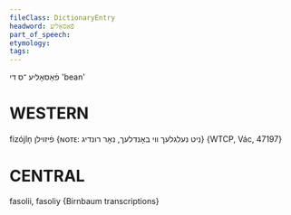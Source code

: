 ```yaml
---
fileClass: DictionaryEntry
headword: פֿאַסאָליע
part_of_speech: 
etymology: 
tags: 
---
```

פֿאַסאָליע
־ס
די
'bean'

WESTERN
========

fizójln̩ פֿיזוילן {ɴᴏᴛᴇ: ניט נעלגלעך ווי באָנדלעך, נאָר רונדיג} {WTCP, Vác, 47197}

CENTRAL
========

fasolii, fasoliy {Birnbaum transcriptions}